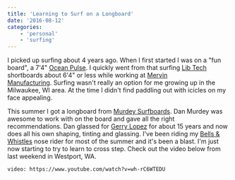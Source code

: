 ```yaml
---
title: 'Learning to Surf on a Longboard'
date: '2016-08-12'
categories:
    - 'personal'
    - 'surfing'
---
```


I picked up surfing about 4 years ago. When I first started I was on a "fun board", a 7'4" [Ocean Pulse](https://www.oceanpulsesurf.com). I quickly went from that surfing [Lib Tech](https://www.lib-tech.com/surfboards/) shortboards about 6'4" or less while working at [Mervin Manufacturing](https://www.mervin.com). Surfing wasn't really an option for me growing up in the Milwaukee, WI area. At the time I didn't find paddling out with icicles on my face appealing.

This summer I got a longboard from [Murdey Surfboards](https://www.murdeysurfboards.com). Dan Murdey was awesome to work with on the board and gave all the right recommendations. Dan glassed for [Gerry Lopez](https://www.gerrylopezsurfboards.com) for about 15 years and now does all his own shaping, tinting and glassing. I've been riding my [Bells & Whistles](https://www.murdeysurfboards.com/viper-3-2) nose rider for most of the summer and it's been a blast. I'm just now starting to try to learn to cross step. Check out the video below from last weekend in Westport, WA.

`video: https://www.youtube.com/watch?v=wh-rC6WTEDU`
